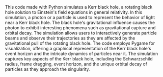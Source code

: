 This code made with Python simulates a Kerr black hole, a rotating black hole solution to Einstein's field equations in general relativity. 
In this simulation, a photon or a particle is used to represent the behavior of light near a Kerr black hole.
The black hole's gravitational influence causes the photon to exhibit interesting phenomena such as gravitational capture and orbital decay. The simulation allows users to interactively generate particle beams and observe their trajectories as they are affected by the gravitational pull of the rotating black hole.
The code employs Pygame for visualization, offering a graphical representation of the Kerr black hole's event horizon and the intricate dynamics of particles near it. The simulation captures key aspects of the Kerr black hole, including the Schwarzschild radius, frame dragging, event horizon, and the unique orbital decay of particles as they approach the singularity.

